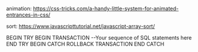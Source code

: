 animation: https://css-tricks.com/a-handy-little-system-for-animated-entrances-in-css/

sort: https://www.javascripttutorial.net/javascript-array-sort/


BEGIN TRY
BEGIN TRANSACTION
    --Your sequence of SQL statements here
END TRY
BEGIN CATCH
        ROLLBACK TRANSACTION
END CATCH